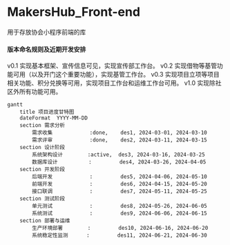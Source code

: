 # MakersHub_Front-end
用于存放协会小程序前端的库 
#### 版本命名规则及近期开发安排
v0.1 实现基本框架、宣传信息可见，实现宣传部工作台。
v0.2 实现借物等基管功能可用（以及开门这个重要功能），实现基管工作台。
v0.3 实现项目立项等项目相关功能、积分兑换等可用，实现项目工作台和运维工作台可用。
v1.0 实现除社区外所有功能可用。

```mermaid
gantt
    title 项目进度甘特图
    dateFormat  YYYY-MM-DD
    section 需求分析
        需求收集            :done,    des1, 2024-03-01, 2024-03-10
        需求评审            :done,    des2, 2024-03-11, 2024-03-15
    section 设计阶段
        系统架构设计        :active,  des3, 2024-03-16, 2024-03-25
        数据库设计          :         des4, 2024-03-26, 2024-04-05
    section 开发阶段
        后端开发            :         des5, 2024-04-06, 2024-05-10
        前端开发            :         des6, 2024-04-15, 2024-05-20
        接口联调            :         des7, 2024-05-11, 2024-05-25
    section 测试阶段
        单元测试            :         des8, 2024-05-26, 2024-06-05
        系统测试            :         des9, 2024-06-06, 2024-06-15
    section 部署与运维
        生产环境部署        :         des10, 2024-06-16, 2024-06-20
        系统稳定性监测      :         des11, 2024-06-21, 2024-06-30

```

